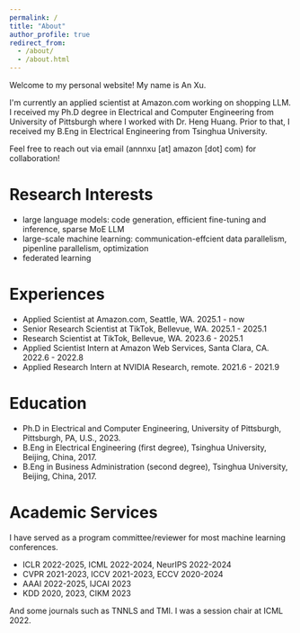 ```yaml
---
permalink: /
title: "About"
author_profile: true
redirect_from: 
  - /about/
  - /about.html
---
```


Welcome to my personal website! My name is An Xu.

I'm currently an applied scientist at Amazon.com working on shopping LLM. I received my Ph.D degree in Electrical and Computer Engineering from University of Pittsburgh where I worked with Dr. Heng Huang. Prior to that, I received my B.Eng in Electrical Engineering from Tsinghua University.

Feel free to reach out via email (annnxu [at] amazon [dot] com) for collaboration!

Research Interests
======
* large language models: code generation, efficient fine-tuning and inference, sparse MoE LLM
* large-scale machine learning: communication-effcient data parallelism, pipenline parallelism, optimization
* federated learning

Experiences
======
* Applied Scientist at Amazon.com, Seattle, WA. 2025.1 - now
* Senior Research Scientist at TikTok, Bellevue, WA. 2025.1 - 2025.1
* Research Scientist at TikTok, Bellevue, WA. 2023.6 - 2025.1
* Applied Scientist Intern at Amazon Web Services, Santa Clara, CA. 2022.6 - 2022.8
* Applied Research Intern at NVIDIA Research, remote. 2021.6 - 2021.9

Education
======
* Ph.D in Electrical and Computer Engineering, University of Pittsburgh, Pittsburgh, PA, U.S., 2023.
* B.Eng in Electrical Engineering (first degree), Tsinghua University, Beijing, China, 2017.
* B.Eng in Business Administration (second degree), Tsinghua University, Beijing, China, 2017.

Academic Services
======
I have served as a program committee/reviewer for most machine learning conferences.
* ICLR 2022-2025, ICML 2022-2024, NeurIPS 2022-2024
* CVPR 2021-2023, ICCV 2021-2023, ECCV 2020-2024
* AAAI 2022-2025, IJCAI 2023
* KDD 2020, 2023, CIKM 2023

And some journals such as TNNLS and TMI. I was a session chair at ICML 2022.
